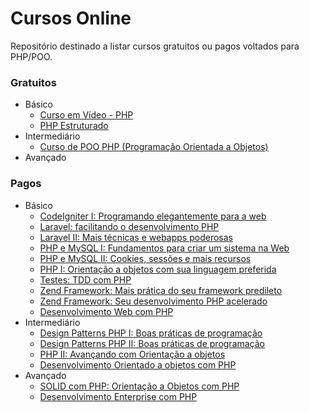 # Cursos Online

Repositório destinado a listar cursos gratuitos ou pagos voltados para PHP/POO.

### Gratuitos

- Básico
    - [Curso em Vídeo - PHP](https://www.youtube.com/watch?v=F7KzJ7e6EAc&list=PLHz_AreHm4dm4beCCCmW4xwpmLf6EHY9k)
    - [PHP Estruturado](https://www.schoolofnet.com/curso-php-basico/)
- Intermediário
    - [Curso de POO PHP (Programação Orientada a Objetos)](https://www.youtube.com/playlist?list=PLHz_AreHm4dmGuLII3tsvryMMD7VgcT7x)
- Avançado

### Pagos

- Básico
    - [CodeIgniter I: Programando elegantemente para a web](https://www.alura.com.br/curso-online-codeigniter)
    - [Laravel: facilitando o desenvolvimento PHP](https://www.alura.com.br/curso-online-laravel)
    - [Laravel II: Mais técnicas e webapps poderosas](https://www.alura.com.br/curso-online-laravel-2)
    - [PHP e MySQL I: Fundamentos para criar um sistema na Web](https://www.alura.com.br/curso-online-php-mysql-e-fundamentos-da-web)
    - [PHP e MySQL II: Cookies, sessões e mais recursos](https://www.alura.com.br/curso-online-php-mysql-e-fundamentos-da-web-parte-2)
    - [PHP I: Orientação a objetos com sua linguagem preferida](https://www.alura.com.br/curso-online-php-oo-1)
    - [Testes: TDD com PHP](https://www.alura.com.br/curso-online-testes-com-php-unit)
    - [Zend Framework: Mais prática do seu framework predileto](https://www.alura.com.br/curso-online-php-com-zend-framework-parte-1)
    - [Zend Framework: Seu desenvolvimento PHP acelerado](https://www.alura.com.br/curso-online-php-com-zend-framework-parte-2)
    - [Desenvolvimento Web com PHP](https://www.4linux.com.br/curso/php)
- Intermediário
    - [Design Patterns PHP I: Boas práticas de programação](https://www.alura.com.br/curso-online-design-pattern-php)
    - [Design Patterns PHP II: Boas práticas de programação](https://www.alura.com.br/curso-online-design-patterns-php-2)
    - [PHP II: Avançando com Orientação a objetos ](https://www.alura.com.br/curso-online-php-oo-2) 
    - [Desenvolvimento Orientado a objetos com PHP](https://www.4linux.com.br/curso/desenvolvimento-orientado-objetos-com-php)
- Avançado
    - [SOLID com PHP: Orientação a Objetos com PHP](https://www.alura.com.br/curso-online-orientacao-a-objetos-avancada-e-principios-solid-php)
    - [Desenvolvimento Enterprise com PHP](https://www.4linux.com.br/curso/desenvolvimento-enterprise-com-php)